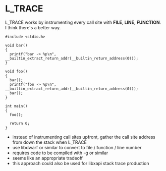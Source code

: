 # L_TRACE

L_TRACE works by instrumenting every call site with __FILE__, __LINE__, __FUNCTION__. I think there's a better way.

```
#include <stdio.h>

void bar()
{
  printf("bar -> %p\n", __builtin_extract_return_addr(__builtin_return_address(0)));
}

void foo()
{
  bar();
  printf("foo -> %p\n", __builtin_extract_return_addr(__builtin_return_address(0)));
  bar();
}

int main()
{
  foo();

  return 0;
}
```

* instead of instrumenting call sites upfront, gather the call site address from down the stack when L_TRACE
* use libdwarf or similar to convert to file / function / line number
* requires code to be compiled with -g or similar
 * seems like an appropriate tradeoff
* this approach could also be used for libxapi stack trace production
